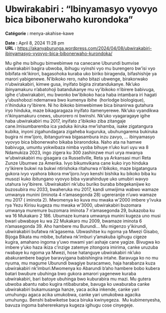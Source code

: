# Ubwirakabiri : “Ibinyamasyo vyovyo bica bibonerwaho kurondoka”

**Catégorie :** menya-akahise-kawe

**Date :** April 8, 2024 11:28 pm  
**URL :** https://akanyaburunga.wordpress.com/2024/04/08/ubwirakabiri-ibinyamasyo-vyovyo-bica-bibonerwaho-kurondoka/

Mu gihe mu bihugu bimwebimwe na canecane Uburundi bumvise ubwirakabiri bagira ubwoba, ibihugu vyinshi vyo mu burengero bw’isi vyo bibifata nk’ikirori, bagasohoka kuraba uko biriko biragenda, bifashishije ya marori yabigenewe. N’ibikoko rero, naho bitazi ubwenge, birakorwako n’ubwirakabiri, kimwe gusa, inyifato bigira ziratandukanye.
Nk’uko ibinyamakuru n’abatohoji batandukanye mu vy’ibikoko n’ibirere babivuga, igihe c’ubwirakabiri, mu bwonko bw’ibikoko haca haba intambara iri hagati y’ubushobozi ndemanwa bwo kumenya ibihe  (horlodge biologique), n’ihinduka ry’ibirere. Ni ho ibikoko bimwebimwe bica binanirwa gutahura iryo hinduka, maze bikagaragaza inyifato itamenyerewe.
Nk’uko vyandikwa n’ikinyamakuru cnews, uburorero ni bwinshi. Nk’uko vyagaragaye igihe haba ubwirakabiri mu 2017, inyifato z’ibikoko ziba zitangaje cane.Imisumbaremba ica yaduka ikiruka mw’ishamba, isake zigatangura kubika, inyoni zigahundagara zigaheba kuguruka, ubuhungarema bukiruka bugira ni mw’ijoro, ibitangurirwa bigasambura inzu zavyo, … ibinyamasyo vyovyo bica bibonerwaho bikaba birarondoka. Naho ata na hamwe babivuga, umuntu yokwibaza nimba vyoba bihuye n’uko kuri uyu wa 8 Ndamukiza 2023, ingo zigera ku 300 zashinzwe muri urya mwanya w’ubwirakabiri mu gisagara ca Russellville, Reta ya Arkansasi muri Reta Zunze Ubumwe za Amerika.
Ivyo bikumvikana cane kuko iryo hinduka ry’ikirere bukwi na bukwi ntirishoka ritahurwa n’ibikoko, maze bigatangura gukora ivyo vyahora bikora mw’ijoro.Ivyo kenshi bishika ku bikoko biba ku musozi kuko ibitungano vyovyo biba vyarahinduye uko umubiri wavyo utahura ivy’ibirere.
Ubwirakabiri nk’ubu buriko buraba bitegekanijwe ko buzosubira mu 2033, bwaheruka mu 2017, kandi umwijima wabwo wamaze umwanya munini (iminota 4 n’amasegonda 28) ugereranije n’uwo wamaze mu 2017 ( iminota 2). Mwomenya ko kuva mu mwaka w’2000 imbere y’ivuka rya Yezu Kirisu kugeza mu mwaka w’3000, ubwirakabiri buzomara umwanya muremure buzomara iminota 7 n’amasegonda 29, bukazoba ku wa 16 Mukakaro 2 186. Ubumaze kumara umwanya munini kugeza uno musi bwari ubwabaye ku wa 22 Mukakaro mu 2009, bwamaze iminota 6 n’amasegonda 39.
Aho hambere mu Burundi…
Mu migenzo y’ikirundi, ubwirakabiri bufatwa nk’agasema. Ubwashitse ku ngoma ya Mwezi Gisabo, Bijoga Bikata mu mbibe, bufatwa nk’imburi y’amakuba igihugu cigeze kugira, amahano ingoma y’uwo mwami yari ashaje cane yagize. Bivugwa ko imbere y’uko haza ikiza c’inzige zatemye zitongora imirima, canke uruzuba rwabaye ku ngoma ya Mwezi, hose hatanguye ubwirakabiri nk’uko abakurambere bagiye baravyigana babishingira intahe.
Baravuga ko no mu nyuma, mu magume Uburundi bwagiye buracamwo, haja harabanza kuza ubwirakabiri nk’imburi.Mwomenya ko Abarundi b’aho hambere bobo kubera batari bwubure ubuhinga bwo gukora amarori yagenewe kuraba ubwirakabiri, bari batoye ubuhinga bwo kuburabira mu mazi. Mu gutera ubwoba abantu nabo kugira ntibaburabe, bavuga ko uwaburaba canke ubwirakabiri bukamusanga hanze, yaca acika inkende, canke yari umuhungu agaca acika umukobwa, canke yari umukobwa agacika umuhungu. Benshi babwiketse baca biruka kwinyegeza.  Mu kubimenyesha, bavuza ingoma bahererekanya kugeza igihugu cose cinyegeje.
